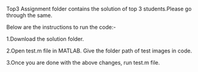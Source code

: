 Top3 Assignment folder contains the solution of top 3 students.Please go through the same.

Below are the instructions to run the code:-

1.Download the solution folder.

2.Open test.m file in MATLAB. Give the folder path of test images in code.

3.Once you are done with the above changes, run test.m file.
